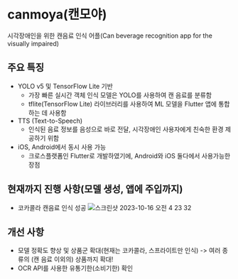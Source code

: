 # canmoya(캔모야)
시각장애인을 위한 캔음료 인식 어플(Can beverage recognition app for the visually impaired)


## 주요 특징
* YOLO v5 및 TensorFlow Lite 기반
    - 가장 빠른 실시간 객체 인식 모델은 YOLO를 사용하여 캔 음료를 분류함
    - tflite(TensorFlow Lite) 라이브러리를 사용하여 ML 모델을 Flutter 앱에 통합하는 데 사용함
* TTS (Text-to-Speech)
    - 인식된 음료 정보를 음성으로 바로 전달, 시각장애인 사용자에게 친숙한 환경 제공하기 위함
* iOS, Android에서 동시 사용 가능
    - 크로스플랫폼인 Flutter로 개발하였기에, Android와 iOS 둘다에서 사용가능한 장점
  
## 현재까지 진행 사항(모델 생성, 앱에 주입까지)
* 코카콜라 캔음료 인식 성공
![스크린샷 2023-10-16 오전 4 23 32](https://github.com/puretension/CanMoYa/assets/106448279/7049b138-7cff-4cea-aaac-896eaa40da6e)

## 개선 사항
* 모델 정확도 향상 및 상품군 확대(현재는 코카콜라, 스프라이트만 인식) -> 여러 종류의 (캔 음료 이외의) 상품까지 확대!
* OCR API를 사용한 유통기한(소비기한) 확인 

